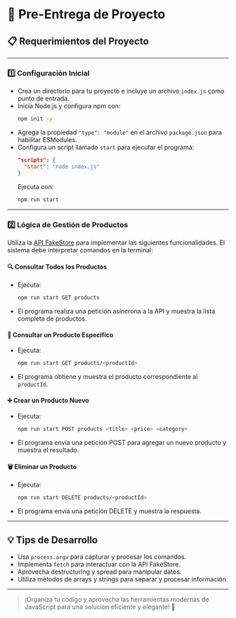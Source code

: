 # 🌟 Pre-Entrega de Proyecto

## 📋 Requerimientos del Proyecto

---

### 1️⃣ Configuración Inicial

- Crea un directorio para tu proyecto e incluye un archivo `index.js` como punto de entrada.
- Inicia Node.js y configura npm con:
  ```bash
  npm init -y
  ```
- Agrega la propiedad `"type": "module"` en el archivo `package.json` para habilitar ESModules.
- Configura un script llamado `start` para ejecutar el programa:
  ```json
  "scripts": {
    "start": "node index.js"
  }
  ```
  Ejecuta con:
  ```bash
  npm run start
  ```

---

### 2️⃣ Lógica de Gestión de Productos

Utiliza la [API FakeStore](https://fakestoreapi.com/) para implementar las siguientes funcionalidades. El sistema debe interpretar comandos en la terminal:

#### 🔍 Consultar Todos los Productos

- Ejecuta:
  ```bash
  npm run start GET products
  ```
- El programa realiza una petición asíncrona a la API y muestra la lista completa de productos.

#### 🔎 Consultar un Producto Específico

- Ejecuta:
  ```bash
  npm run start GET products/<productId>
  ```
- El programa obtiene y muestra el producto correspondiente al `productId`.

#### ➕ Crear un Producto Nuevo

- Ejecuta:
  ```bash
  npm run start POST products <title> <price> <category>
  ```
- El programa envía una petición POST para agregar un nuevo producto y muestra el resultado.

#### 🗑️ Eliminar un Producto

- Ejecuta:
  ```bash
  npm run start DELETE products/<productId>
  ```
- El programa envía una petición DELETE y muestra la respuesta.

---

## 💡 Tips de Desarrollo

- Usa `process.argv` para capturar y procesar los comandos.
- Implementa `fetch` para interactuar con la API FakeStore.
- Aprovecha destructuring y spread para manipular datos.
- Utiliza métodos de arrays y strings para separar y procesar información.

---

> ¡Organiza tu código y aprovecha las herramientas modernas de JavaScript para una solución eficiente y elegante! 🚀
